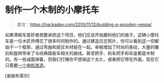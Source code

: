# 制作一个木制的小摩托车

> 原文：<https://hackaday.com/2010/11/12/building-a-wooden-vespa/>

如果滑板车爱好者想要承担这个项目，他们应该开始磨利他们的凿子。这辆小摩托车是一位木匠师傅花了很多时间制作的。通过建造日志照片，你可以看到这一切都始于一个框架，通过弯曲和层压木材层在一起。单板增加了时尚的条纹，大量的雕刻和旋转带来了与经典踏板车相关的曲线。甚至把手、刹车把手和车座都是木制的。有一些减震弹簧，但我们打赌你不想骑这个太久，或者把它停在外面。现在它只需要[一个电机改造](http://hackaday.com/2010/08/25/electric-scooter-sings-as-it-travels/)。

[谢谢布莱尔]